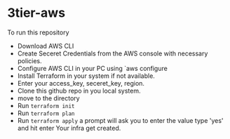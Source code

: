 # 3tier-aws

To run this repository
* Download AWS CLI
* Create Seceret Credentials from the AWS console with necessary policies.
* Configure AWS CLI in your PC using `aws configure
* Install Terraform  in your system if not available.
* Enter your access_key, seceret_key, region.
* Clone this github repo in you local system.
* move to the directory
* Run `terraform init`
* Run `terraform plan`
* Run  `terraform apply` a prompt will ask you to enter the value type 'yes' and hit enter Your infra get created.
